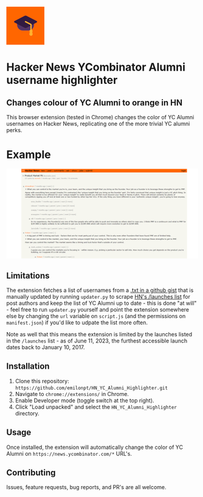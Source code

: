 ![Logo](logo.png)

# Hacker News YCombinator Alumni username highlighter
## Changes colour of YC Alumni to orange in HN

This browser extension (tested in Chrome) changes the color of YC Alumni usernames on Hacker News, replicating one of the more trivial YC alumni perks.

# Example

![Example](example.png)

## Limitations

The extension fetches a list of usernames from a [.txt in a github gist](https://gist.github.com/emilonpt/4042c34b5214eadd6d875c23c16f2838) that is manually updated by running `updater.py` to scrape [HN's /launches list](https://news.ycombinator.com/launches) for post authors and keep the list of YC Alumni up to date - this is done "at will" - feel free to run `updater.py` yourself and point the extension somewhere else by changing the `url` variable on `script.js` (and the permissions on `manifest.json`) if you'd like to udpate the list more often.

Note as well that this means the extension is limited by the launches listed in the `/launches` list - as of June 11, 2023, the furthest accessible launch dates back to January 10, 2017.

## Installation

1. Clone this repository: `https://github.com/emilonpt/HN_YC_Alumni_Highlighter.git`
2. Navigate to `chrome://extensions/` in Chrome.
3. Enable Developer mode (toggle switch at the top right).
4. Click "Load unpacked" and select the `HN_YC_Alumni_Highlighter` directory.

## Usage

Once installed, the extension will automatically change the color of YC Alumni on `https://news.ycombinator.com/*` URL's.

## Contributing
Issues, feature requests, bug reports, and PR's are all welcome.